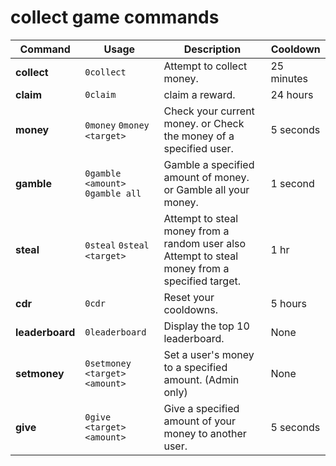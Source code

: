 
#  collect game commands 

| Command          | Usage                              | Description                                                                                  | Cooldown     |
|------------------|------------------------------------|----------------------------------------------------------------------------------------------|--------------|
| **collect**      | `0collect`                         | Attempt to collect money.                                                                    | 25 minutes   |
| **claim**        | `0claim`                           | claim a reward.                                                                   | 24 hours     |
| **money**        |  `0money` `0money <target>`        |  Check your current money. or Check the money of a specified user.                           |  5 seconds   |
| **gamble**       | `0gamble <amount>`  `0gamble all` | Gamble a specified amount of money. or Gamble all your money.                                 | 1 second     |
| **steal**        | `0steal` `0steal <target>`        | Attempt to steal money from a random user also  Attempt to steal money from a specified target. | 1 hr   |
| **cdr**          | `0cdr`                             | Reset your cooldowns.                                                                        | 5 hours      |
| **leaderboard**  | `0leaderboard`                     | Display the top 10 leaderboard.                                                              | None         |
| **setmoney**     | `0setmoney <target> <amount>`      | Set a user's money to a specified amount. (Admin only)                                       | None         |
| **give**         | `0give <target> <amount>`          | Give a specified amount of your money to another user.                                       | 5 seconds    |
